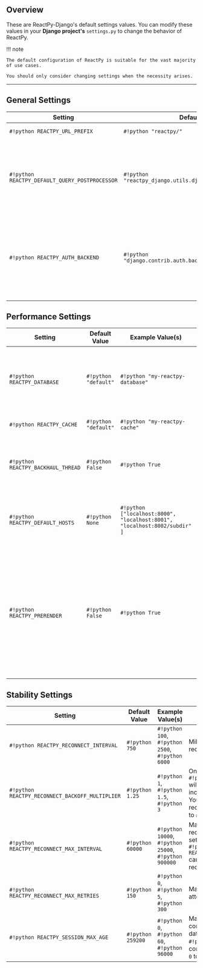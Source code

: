 ## Overview

<p class="intro" markdown>

<!--intro-start-->

These are ReactPy-Django's default settings values. You can modify these values in your **Django project's** `settings.py` to change the behavior of ReactPy.

<!--intro-end-->

</p>

!!! note

    The default configuration of ReactPy is suitable for the vast majority of use cases.

    You should only consider changing settings when the necessity arises.

---

<!--config-table-start-->

## General Settings

| Setting | Default Value | Example Value(s) | Description |
| --- | --- | --- | --- |
| `#!python REACTPY_URL_PREFIX` | `#!python "reactpy/"` | `#!python "rp/"`, `#!python "render/reactpy/"` | The prefix used for all ReactPy WebSocket and HTTP URLs. |
| `#!python REACTPY_DEFAULT_QUERY_POSTPROCESSOR` | `#!python "reactpy_django.utils.django_query_postprocessor"` | `#!python "example_project.postprocessor"`, `#!python None` | Dotted path to the default `#!python reactpy_django.hooks.use_query` postprocessor function. Postprocessor functions can be async or sync, and the function must contain a `#!python data` parameter. Set `#!python REACTPY_DEFAULT_QUERY_POSTPROCESSOR` to `#!python None` to globally disable the default postprocessor. |
| `#!python REACTPY_AUTH_BACKEND` | `#!python "django.contrib.auth.backends.ModelBackend"` | `#!python "example_project.auth.MyModelBackend"` | Dotted path to the Django authentication backend to use for ReactPy components. This is only needed if:<br/> 1. You are using `#!python AuthMiddlewareStack` and...<br/> 2. You are using Django's `#!python AUTHENTICATION_BACKENDS` setting and...<br/> 3. Your Django user model does not define a `#!python backend` attribute. |

## Performance Settings

| Setting | Default Value | Example Value(s) | Description |
| --- | --- | --- | --- |
| `#!python REACTPY_DATABASE` | `#!python "default"` | `#!python "my-reactpy-database"` | Multiprocessing-safe database used to store ReactPy session data. If configuring `#!python REACTPY_DATABASE`, it is mandatory to enable our database router like such:<br/>`#!python DATABASE_ROUTERS = ["reactpy_django.database.Router", ...]` |
| `#!python REACTPY_CACHE` | `#!python "default"` | `#!python "my-reactpy-cache"` | Cache used for ReactPy JavaScript modules. We recommend installing [`redis`](https://redis.io/) or [`python-diskcache`](https://grantjenks.com/docs/diskcache/tutorial.html#djangocache). |
| `#!python REACTPY_BACKHAUL_THREAD` | `#!python False` | `#!python True` | Configures whether ReactPy components are rendered in a dedicated thread. This allows the web server to process traffic during ReactPy rendering. Vastly improves throughput with web servers such as [`hypercorn`](https://pgjones.gitlab.io/hypercorn/) and [`uvicorn`](https://www.uvicorn.org/). |
| `#!python REACTPY_DEFAULT_HOSTS` | `#!python None` | `#!python ["localhost:8000", "localhost:8001", "localhost:8002/subdir" ]` | The default host(s) that can render your ReactPy components. ReactPy will use these hosts in a round-robin fashion, allowing for easy distributed computing. You can use the `#!python host` argument in your [template tag](../reference/template-tag.md#component) as a manual override. |
| `#!python REACTPY_PRERENDER` | `#!python False` | `#!python True` | Configures whether to statically pre-render your components, which enables SEO compatibility. You can use the `#!python prerender` argument in your [template tag](../reference/template-tag.md#component) as a manual override. During pre-rendering, there are some key differences in behavior:<br/>1. Only the component's first render is pre-rendered.<br/>2. All `#!python connection` related hooks use HTTP.<br/>3. `#!python html.script` is executed during both pre-render and render.<br/>4. Component is non-interactive until a WebSocket connection is formed. |

## Stability Settings

| Setting | Default Value | Example Value(s) | Description |
| --- | --- | --- | --- |
| `#!python REACTPY_RECONNECT_INTERVAL` | `#!python 750` | `#!python 100`, `#!python 2500`, `#!python 6000` | Milliseconds between client reconnection attempts. |
| `#!python REACTPY_RECONNECT_BACKOFF_MULTIPLIER` | `#!python 1.25` | `#!python 1`, `#!python 1.5`, `#!python 3` | On each reconnection attempt, the `#!python REACTPY_RECONNECT_INTERVAL` will be multiplied by this value to increase the time between attempts. You can keep time between each reconnection the same by setting this to `#!python 1`. |
| `#!python REACTPY_RECONNECT_MAX_INTERVAL` | `#!python 60000` | `#!python 10000`, `#!python 25000`, `#!python 900000` | Maximum milliseconds between client reconnection attempts. This allows setting an upper bound on how high `#!python REACTPY_RECONNECT_BACKOFF_MULTIPLIER` can increase the time between reconnection attempts. |
| `#!python REACTPY_RECONNECT_MAX_RETRIES` | `#!python 150` | `#!python 0`, `#!python 5`, `#!python 300` | Maximum number of reconnection attempts before the client gives up. |
| `#!python REACTPY_SESSION_MAX_AGE` | `#!python 259200` | `#!python 0`, `#!python 60`, `#!python 96000` | Maximum seconds to store ReactPy component sessions. This includes data such as `#!python *args` and `#!python **kwargs` passed into your component template tag. Use `#!python 0` to not store any session data. |

<!--config-table-end-->
